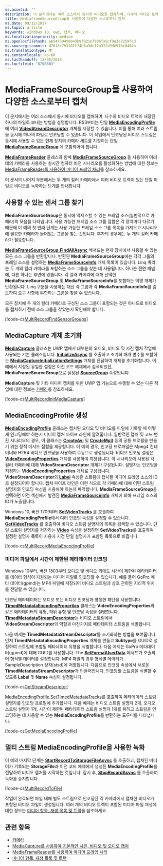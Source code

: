 ```yaml
---
ms.assetid: ''
description: 이 문서에서는 여러 소스에서 동시에 비디오를 캡처하여, 다수의 비디오 트랙이 내장된 하나의 파일로 보내는 방법을 설명합니다.
title: MediaFrameSourceGroup을 사용하여 다양한 소스로부터 캡처
ms.date: 09/12/2017
ms.topic: article
keywords: windows 10, uwp, 캡처, 비디오
ms.localizationpriority: medium
ms.openlocfilehash: a654739490043b9f821e7906fa8cf9e3e7259fed
ms.sourcegitcommit: d7613c791107f74b6a3dc12a372d9de916c0454b
ms.translationtype: MT
ms.contentlocale: ko-KR
ms.lasthandoff: 12/05/2018
ms.locfileid: "8758803"
---
```

# <a name="capture-from-multiple-sources-using-mediaframesourcegroup"></a>MediaFrameSourceGroup을 사용하여 다양한 소스로부터 캡처

이 문서에서는 여러 소스에서 동시에 비디오를 캡처하여, 다수의 비디오 트랙이 내장된 하나의 파일로 보내는 방법을 설명합니다. RS3부터는 단일 **[MediaEncodingProfile](https://docs.microsoft.com/uwp/api/windows.media.mediaproperties.mediaencodingprofile)** 에 여러 **[VideoStreamDescriptor](https://docs.microsoft.com/uwp/api/windows.media.core.videostreamdescriptor)** 개체를 지정할 수 있습니다. 이를 통해 여러 스트림을 동시에 하나의 파일로 인코딩할 수 있습니다. 이 작업에서 인코딩된 비디오 스트림은 동시에 사용할 수 있는 현재 장치의 카메라 세트를 지정하는 단일 **[MediaFrameSourceGroup](https://docs.microsoft.com/uwp/api/windows.media.capture.frames.mediaframesourcegroup)** 에 포함되어야 합니다. 

**[MediaFrameReader](https://docs.microsoft.com/uwp/api/windows.media.capture.frames.mediaframereader)** 클래스와 함께 **[MediaFrameSourceGroup](https://docs.microsoft.com/uwp/api/windows.media.capture.frames.mediaframesourcegroup)** 을 사용하여 여러 대의 카메라를 사용하는 실시간 컴퓨터 비전 시나리오를 활성화하는 방법에 대한 정보는 [MediaFrameReader를 사용하여 미디어 프레임 처리](process-media-frames-with-mediaframereader.md)를 참조하세요.

이 문서의 나머지 부분에서는 두 개의 컬러 카메라에서 여러 비디오 트랙이 있는 단일 파일로 비디오를 녹화하는 단계를 안내합니다.

## <a name="find-available-sensor-groups"></a>사용할 수 있는 센서 그룹 찾기
**MediaFrameSourceGroup**은 동시에 액세스할 수 있는 프레임 소스(일반적으로 카메라)의 모음을 나타냅니다. 사용 가능한 프레임 소스 그룹 집합은 각 장치마다 다르기 때문에 이 예의 첫 번째 단계는 사용 가능한 프레임 소스 그룹 목록을 가져오고 시나리오에 필요한 카메라가 들어있는 그룹을 찾는 것입니다. 후자의 경우에는 두 개의 컬러 카메라가 필요합니다.

**[MediaFrameSourceGroup.FindAllAsync](https://docs.microsoft.com/uwp/api/windows.media.capture.frames.mediaframesourcegroup.FindAllAsync)** 메서드는 현재 장치에서 사용할 수 있는 모든 소스 그룹을 반환합니다. 반환된 **MediaFrameSourceGroup**에는 각각 그룹의 프레임 소스를 설명하는 **[MediaFrameSourceInfo](https://docs.microsoft.com/uwp/api/windows.media.capture.frames.mediaframesourceinfo)** 개체 목록이 있습니다. Linq 쿼리는 두 개의 컬러 카메라를 포함하는 소스 그룹을 찾는 데 사용됩니다. 하나는 전면 패널에, 다른 하나는 후면에 있습니다. 각 컬러 카메라에 대해 선택한 **MediaFrameSourceGroup** 및 **MediaFrameSourceInfo**를 포함하는 익명 개체가 반환됩니다. Linq 구문을 사용하는 대신 각 그룹과 각 **MediaFrameSourceInfo**를 검토하여 요구 사항에 부합하는 그룹을 찾을 수 있습니다.

모든 장치에 두 개의 컬러 카메라로 구성된 소스 그룹이 포함되는 것은 아니므로 비디오를 캡처하기 전에 소스 그룹을 찾았는지 확인해야 합니다.

[!code-cs[MultiRecordFindSensorGroups](./code/SimpleCameraPreview_Win10/cs/MainPage.MultiRecord.xaml.cs#SnippetMultiRecordFindSensorGroups)]

## <a name="initialize-the-mediacapture-object"></a>MediaCapture 개체 초기화
**[MediaCapture](https://docs.microsoft.com/uwp/api/windows.media.capture.mediacapture)** 클래스는 UWP 앱에서 대부분의 오디오, 비디오 및 사진 캡처 작업에 사용되는 기본 클래스입니다. **[InitializeAsync](https://docs.microsoft.com/uwp/api/windows.media.capture.mediacapture.InitializeAsync)** 를 호출하고 초기화 매개 변수를 포함하는 **[MediaCaptureInitializationSettings](https://docs.microsoft.com/uwp/api/windows.media.capture.mediacaptureinitializationsettings)** 개체를 전달하여 개체를 초기화합니다. 이 예에서 지정된 유일한 설정은 이전 코드 예제에서 검색되었던, **MediaFrameSourceGroup**으로 설정된 **[SourceGroup](https://docs.microsoft.com/uwp/api/windows.media.capture.mediacaptureinitializationsettings.SourceGroup)** 속성입니다.

**MediaCapture** 및 기타 미디어 캡처를 위한 UWP 앱 기능으로 수행할 수 있는 다른 작업에 대한 정보는 [카메라](camera.md)를 참조하세요.

[!code-cs[MultiRecordInitMediaCapture](./code/SimpleCameraPreview_Win10/cs/MainPage.MultiRecord.xaml.cs#SnippetMultiRecordInitMediaCapture)]

## <a name="create-a-mediaencodingprofile"></a>MediaEncodingProfile 생성
**[MediaEncodingProfile](https://docs.microsoft.com/uwp/api/windows.media.mediaproperties.mediaencodingprofile)** 클래스는 캡처된 오디오 및 비디오를 파일에 기록할 때 어떻게 인코딩해야 하는지 미디어 캡처 파이프 라인에 알려줍니다. 일반적인 캡처 및 코드 변환 시나리오의 경우, 이 클래스는 **[CreateAvi](https://docs.microsoft.com/uwp/api/windows.media.mediaproperties.mediaencodingprofile.createavi)** 및 **[CreateMp3](https://docs.microsoft.com/uwp/api/windows.media.mediaproperties.mediaencodingprofile.createmp3)** 등의 공통 프로필을 만들기 위한 정적 메서드 집합을 제공합니다. 이 예의 경우, 인코딩 프로파일은 Mpeg4 컨테이너와 H264 비디오 인코딩을 사용하여 수동으로 생성됩니다. 비디오 인코딩 설정은 **[VideoEncodingProperties](https://docs.microsoft.com/uwp/api/windows.media.mediaproperties.videoencodingproperties)** 개체를 사용하여 지정됩니다. 이 시나리오에 사용된 각 컬러 카메라에 대해 **VideoStreamDescriptor** 개체가 구성됩니다. 설명자는 인코딩을 지정하는 **VideoEncodingProperties** 개체로 구성됩니다. **VideoStreamDescriptor**의 **[Label](https://docs.microsoft.com/uwp/api/windows.media.core.videostreamdescriptor.Label)** 속성은 스트림에 캡처될 미디어 프레임 소스의 ID로 설정되어야 합니다. 캡처 파이프 라인은 이런 식으로 각 카메라에 대해 어떤 스트림 설명자와 인코딩 속성을 사용해야 하는지 파악합니다. **MediaFrameSourceGroup**을 선택하면 이전 섹션에서 발견된 **[MediaFrameSourceInfo](https://docs.microsoft.com/uwp/api/windows.media.capture.frames.mediaframesourceinfo)** 개체에 의해 프레임 소스의 ID가 노출됩니다.


Windows 10, 버전 1709부터 **[SetVideoTracks](https://docs.microsoft.com/uwp/api/windows.media.mediaproperties.mediaencodingprofile.setvideotracks)** 를 호출하여 **MediaEncodingProfile**에서 여러 인코딩 속성을 설정할 수 있습니다. **[GetVideoTracks](https://docs.microsoft.com/uwp/api/windows.media.mediaproperties.mediaencodingprofile.GetVideoTracks)** 를 호출하여 비디오 스트림 설명자의 목록을 검색할 수 있습니다. 단일 스트림 설명자를 저장하는 **[Video](https://docs.microsoft.com/uwp/api/windows.media.mediaproperties.mediaencodingprofile.Video)** 속성을 설정하면 **SetVideoTracks**를 호출하여 설정한 설명자 목록이 사용자 지정 단일 설명자가 포함된 목록으로 바뀝니다.


[!code-cs[MultiRecordMediaEncodingProfile](./code/SimpleCameraPreview_Win10/cs/MainPage.MultiRecord.xaml.cs#SnippetMultiRecordMediaEncodingProfile)]

### <a name="encode-timed-metadata-in-media-files"></a>미디어 파일에서 시간이 제한된 메타데이터 인코딩

Windows 10부터, 버전 1803부터 오디오 및 비디오 외에도 시간이 제한된 메타데이터를 데이터 형식이 지원되는 미디어 파일로 인코딩할 수 있습니다. 예를 들어 GoPro 메타 데이터(gpmd)는 MP4 파일에 저장되어 비디오 스트림과 상호 관련된 지리적 위치를 전달할 수 있습니다. 

인코딩 메타데이터는 오디오 또는 비디오 인코딩과 평행한 패턴을 사용합니다. [**TimedMetadataEncodingProperties**](https://docs.microsoft.com/uwp/api/windows.media.mediaproperties.timedmetadataencodingproperties) 클래스는 **VideoEncodingProperties**와 같은 메타데이터의 유형, 하위 유형 및 인코딩 속성을 설명합니다. [**TimedMetadataStreamDescriptor**](https://docs.microsoft.com/uwp/api/windows.media.core.timedmetadatastreamdescriptor)는 비디오 스트림에서 **VideoStreamDescriptor**의 역할과 마찬가지로 메타데이터 스트림을 식별합니다.  

다음 예제는 **TimedMetadataStreamDescriptor**를 초기화하는 방법을 보여줍니다. 먼저 **TimedMetadataEncodingProperties** 개체를 만들고 **Subtype**를 GUID로 설정하여 스트림에 포함될 메타데이터 유형을 식별합니다. 다음 예제는 GoPro 메타데이터(gpmd)에 대해 GUID를 사용합니다. The [**SetFormatUserData**](https://docs.microsoft.com/uwp/api/windows.media.mediaproperties.timedmetadataencodingproperties.setformatuserdata) 메서드가 호출되어 형식별 데이터를 설정합니다. MP4 파일의 경우 형식별 데이터가 SampleDescription 상자(stsd)에 저장됩니다. 다음으로 인코딩 속성에서 새로운 **TimedMetadataStreamDescriptor**가 만들어집니다. 인코딩할 스트림을 식별할 수 있도록 **Label** 및 **Name** 속성이 설정됩니다. 

[!code-cs[GetStreamDescriptor](./code/SimpleCameraPreview_Win10/cs/MainPage.MultiRecord.xaml.cs#SnippetGetStreamDescriptor)]

[MediaEncodingProfile.SetTimedMetadataTracks](**https://docs.microsoft.com/uwp/api/windows.media.mediaproperties.mediaencodingprofile.settimedmetadatatracks**)를 호출하여 메타데이터 스트림 설명자를 인코딩 프로필에 추가합니다. 다음 예제는 비디오 스트림 설명자 2개, 오디오 스트림 설명자 1개, 시간이 제한된 메타데이터 스트림 설명자 1개를 취하고 스트림을 인코딩하는 데 사용할 수 있는 **MediaEncodingProfile**를 반환하는 도우미를 나타냅니다.

[!code-cs[GetMediaEncodingProfile](./code/SimpleCameraPreview_Win10/cs/MainPage.MultiRecord.xaml.cs#SnippetGetMediaEncodingProfile)]

## <a name="record-using-the-multi-stream-mediaencodingprofile"></a>멀티 스트림 MediaEncodingProfile을 사용한 녹화
이 예의 마지막 단계는 **[StartRecordToStorageFileAsync](https://docs.microsoft.com/uwp/api/windows.media.capture.mediacapture.startrecordtostoragefileasync)** 를 호출하고, 캡처된 미디어가 기록되는 **StorageFile**과 이전 코드 예제에서 생성된 **MediaEncodingProfile**을 전달하여 비디오 캡처를 시작하는 것입니다. 잠시 후, **[StopRecordAsync](https://docs.microsoft.com/uwp/api/windows.media.capture.mediacapture.StopRecordAsync)** 를 호출하여 녹화를 중지합니다.

[!code-cs[MultiRecordToFile](./code/SimpleCameraPreview_Win10/cs/MainPage.MultiRecord.xaml.cs#SnippetMultiRecordToFile)]

작업이 완료되면 파일 내에 별도 스트림으로 인코딩된 각 카메라에서 캡처한 비디오가 포함된 비디오 파일이 생성됩니다. 여러 개의 비디오 트랙이 포함된 미디어 파일 재생에 대한 정보는 [미디어 항목, 재생 목록 및 트랙](media-playback-with-mediasource.md)을 참조하세요.

## <a name="related-topics"></a>관련 항목

* [카메라](camera.md)
* [MediaCapture를 사용하여 기본적인 사진, 비디오 및 오디오 캡처](basic-photo-video-and-audio-capture-with-MediaCapture.md)
* [MediaFrameReader를 사용하여 미디어 프레임 처리](process-media-frames-with-mediaframereader.md)
* [미디어 항목, 재생 목록 및 트랙](media-playback-with-mediasource.md)


 

 





